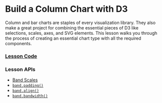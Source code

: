 # Build a Column Chart with D3

Column and bar charts are staples of every visualization library. They also make a great project for combining the essential pieces of D3 like selections, scales, axes, and SVG elements. This lesson walks you through the process of creating an essential chart type with all the required components.

### [Lesson Code](http://embed.plnkr.co/github/bclinkinbeard/egghead-d3v4/18-column-chart?show=src%2Fapp.js,preview)

### Lesson APIs
- [Band Scales](https://github.com/d3/d3-scale#band-scales)
- [`band.padding()`](https://github.com/d3/d3-scale#band_paddingInner)
- [`band.align()`](https://github.com/d3/d3-scale#band_align)
- [`band.bandwidth()`](https://github.com/d3/d3-scale#band_bandwidth)
